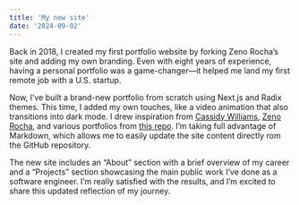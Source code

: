```yaml
---
title: 'My new site'
date: '2024-09-02'
---
```


Back in 2018, I created my first portfolio website by forking Zeno Rocha’s site and adding my own branding. 
Even with eight years of experience, having a personal portfolio was a game-changer—it helped me land 
my first remote job with a U.S. startup.

Now, I’ve built a brand-new portfolio from scratch using Next.js and Radix themes.
This time, I added my own touches, like a video animation that also transitions into dark mode.
I drew inspiration from [Cassidy Williams](https://cassidoo.co/), [Zeno Rocha](https://zenorocha.com/),
and various portfolios from [this repo](https://github.com/emmabostian/developer-portfolios).
I’m taking full advantage of Markdown, which allows me to easily update the site content directly 
rom the GitHub repository.

The new site includes an “About” section with a brief overview of my career and a “Projects” section 
showcasing the main public work I’ve done as a software engineer. I’m really satisfied with the results, 
and I’m excited to share this updated reflection of my journey.